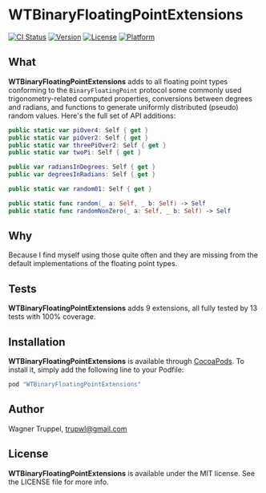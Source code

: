 # WTBinaryFloatingPointExtensions

[![CI Status](http://img.shields.io/travis/wltrup/Swift-WTBinaryFloatingPointExtensions.svg?style=flat)](https://travis-ci.org/wltrup/Swift-WTBinaryFloatingPointExtensions)
[![Version](https://img.shields.io/cocoapods/v/WTBinaryFloatingPointExtensions.svg?style=flat)](http://cocoapods.org/pods/WTBinaryFloatingPointExtensions)
[![License](https://img.shields.io/cocoapods/l/WTBinaryFloatingPointExtensions.svg?style=flat)](http://cocoapods.org/pods/WTBinaryFloatingPointExtensions)
[![Platform](https://img.shields.io/cocoapods/p/WTBinaryFloatingPointExtensions.svg?style=flat)](http://cocoapods.org/pods/WTBinaryFloatingPointExtensions)

## What

**WTBinaryFloatingPointExtensions** adds to all floating point types conforming to the
`BinaryFloatingPoint` protocol some commonly used trigonometry-related computed properties,
conversions between degrees and radians, and functions to generate uniformly distributed
(pseudo) random values. Here's the full set of API additions:

```swift
public static var piOver4: Self { get }
public static var piOver2: Self { get }
public static var threePiOver2: Self { get }
public static var twoPi: Self { get }

public var radiansInDegrees: Self { get }
public var degreesInRadians: Self { get }

public static var random01: Self { get }

public static func random(_ a: Self, _ b: Self) -> Self
public static func randomNonZero(_ a: Self, _ b: Self) -> Self
```

## Why

Because I find myself using those quite often and they are missing from the default implementations
of the floating point types.

## Tests

**WTBinaryFloatingPointExtensions** adds 9 extensions, all fully tested by 13 tests with 100% coverage.

## Installation

**WTBinaryFloatingPointExtensions** is available through [CocoaPods](http://cocoapods.org). To install
it, simply add the following line to your Podfile:

```ruby
pod "WTBinaryFloatingPointExtensions"
```

## Author

Wagner Truppel, trupwl@gmail.com

## License

**WTBinaryFloatingPointExtensions** is available under the MIT license. See the LICENSE file for more info.
